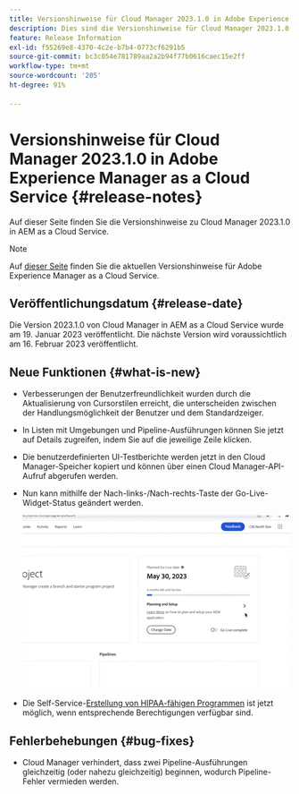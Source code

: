 ```yaml
---
title: Versionshinweise für Cloud Manager 2023.1.0 in Adobe Experience Manager as a Cloud Service
description: Dies sind die Versionshinweise für Cloud Manager 2023.1.0 in AEM as a Cloud Service.
feature: Release Information
exl-id: f55269e8-4370-4c2e-b7b4-0773cf6291b5
source-git-commit: bc3c054e781789aa2a2b94f77b0616caec15e2ff
workflow-type: tm+mt
source-wordcount: '205'
ht-degree: 91%

---
```


# Versionshinweise für Cloud Manager 2023.1.0 in Adobe Experience Manager as a Cloud Service {#release-notes}

Auf dieser Seite finden Sie die Versionshinweise zu Cloud Manager 2023.1.0 in AEM as a Cloud Service.

>[!NOTE]
>
>Auf [dieser Seite](/help/release-notes/release-notes-cloud/release-notes-current.md) finden Sie die aktuellen Versionshinweise für Adobe Experience Manager as a Cloud Service.

## Veröffentlichungsdatum {#release-date}

Die Version 2023.1.0 von Cloud Manager in AEM as a Cloud Service wurde am 19. Januar 2023 veröffentlicht. Die nächste Version wird voraussichtlich am 16. Februar 2023 veröffentlicht.

## Neue Funktionen {#what-is-new}

* Verbesserungen der Benutzerfreundlichkeit wurden durch die Aktualisierung von Cursorstilen erreicht, die unterscheiden zwischen der Handlungsmöglichkeit der Benutzer und dem Standardzeiger.

* In Listen mit Umgebungen und Pipeline-Ausführungen können Sie jetzt auf Details zugreifen, indem Sie auf die jeweilige Zeile klicken.

* Die benutzerdefinierten UI-Testberichte werden jetzt in den Cloud Manager-Speicher kopiert und können über einen Cloud Manager-API-Aufruf abgerufen werden.

* Nun kann mithilfe der Nach-links-/Nach-rechts-Taste der Go-Live-Widget-Status geändert werden.

  ![Go-Live-Widget-Übergänge](/help/implementing/cloud-manager/release-notes/assets/go-live-transitions.gif)

* Die Self-Service-[Erstellung von HIPAA-fähigen Programmen](/help/implementing/cloud-manager/getting-access-to-aem-in-cloud/creating-production-programs.md) ist jetzt möglich, wenn entsprechende Berechtigungen verfügbar sind.

## Fehlerbehebungen {#bug-fixes}

* Cloud Manager verhindert, dass zwei Pipeline-Ausführungen gleichzeitig (oder nahezu gleichzeitig) beginnen, wodurch Pipeline-Fehler vermieden werden.
